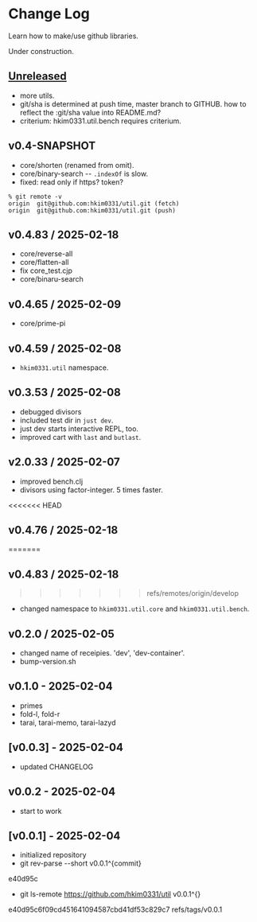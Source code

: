 # Change Log

Learn how to make/use github libraries.

Under construction.

## [Unreleased]

- more utils.
- git/sha is determined at push time, master branch to GITHUB.
  how to reflect the :git/sha value into README.md?
- criterium: hkim0331.util.bench requires criterium.


## v0.4-SNAPSHOT

- core/shorten (renamed from omit).
- core/binary-search -- `.indexOf` is slow.
- fixed: read only if https? token?

```
% git remote -v
origin  git@github.com:hkim0331/util.git (fetch)
origin  git@github.com:hkim0331/util.git (push)
```

## v0.4.83 / 2025-02-18

- core/reverse-all
- core/flatten-all
- fix core_test.cjp
- core/binaru-search

## v0.4.65 / 2025-02-09

- core/prime-pi

## v0.4.59 / 2025-02-08

- `hkim0331.util` namespace.

## v0.3.53 / 2025-02-08

- debugged divisors
- included test dir in `just dev`.
- just dev starts interactive REPL, too.
- improved cart with `last` and `butlast`.

## v2.0.33 / 2025-02-07

- improved bench.clj
- divisors using factor-integer. 5 times faster.

<<<<<<< HEAD
## v0.4.76 / 2025-02-18
=======
## v0.4.83 / 2025-02-18
>>>>>>> refs/remotes/origin/develop

- changed namespace to `hkim0331.util.core` and `hkim0331.util.bench`.


## v0.2.0 / 2025-02-05

- changed name of receipies. 'dev', 'dev-container'.
- bump-version.sh

## v0.1.0 - 2025-02-04

- primes
- fold-l, fold-r
- tarai, tarai-memo, tarai-lazyd

## [v0.0.3] - 2025-02-04

- updated CHANGELOG

## v0.0.2 - 2025-02-04

- start to work

## [v0.0.1] - 2025-02-04

- initialized repository
- git rev-parse --short v0.0.1^{commit}

e40d95c

- git ls-remote https://github.com/hkim0331/util v0.0.1^{}

e40d95c6f09cd451641094587cbd41df53c829c7    refs/tags/v0.0.1


[Unreleased]: https://github.com/hkim0331/util/compare/v0.4.83...HEAD

